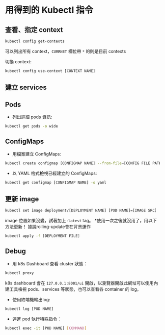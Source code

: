 # 用得到的 Kubectl 指令

## 查看、指定 context
```bash
kubectl config get-contexts
```
可以列出所有 context，`CURRNET` 欄位帶 `*` 的則是目前 contexts

切換 context:
```bash
kubectl config use-context [CONTEXT NAME]
```

## 建立 services

## Pods
* 列出詳細 pods 資訊:
```bash
kubectl get pods -o wide
```

## ConfigMaps

* 用檔案建立 ConfigMaps:

```bash
kubectl create configmap [CONFIGMAP NAME] --from-file=[CONFIG FILE PATH]
```

* 以 YAML 格式檢視已經建立的 ConfigMaps:
```bash
kubectl get configmap [CONFIGMAP NAME] -o yaml
```

## 更新 image
```bash
kubectl set image deployment/[DEPLOYMENT NAME] [POD NAME]=[IMAGE SRC]
```
image 位置如果沒變，試著加上`:latest` tag。
*使用一次之後就沒用了，用以下方法更新！
據說rolling-update會在背景運作

```bash
kubectl apply -f [DEPLOYMENT FILE]
```

## Debug

* 用 k8s Dashboard 查看 cluster 狀態：
```bash
kubectl proxy
```

k8s dashboard 會在 `127.0.0.1:8001/ui` 開啟，以瀏覽器開啟此網址可以使用內建工具檢視 pods、services 等狀態，也可以查看各 container 的 log。

* 使用終端機輸出log:
```bash
kubectl log [POD NAME] 
```

* 連進 pod 執行特殊指令：
```bash
kubectl exec -it [POD NAME] [COMMAND]
```
